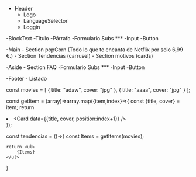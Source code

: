 - Header
    - Logo
    - LanguageSelector
    - Loggin

-BlockText
    -Titulo
    -Párrafo
    -Formulario Subs ***
        -Input
        -Button

-Main
    - Section popCorn (Todo lo que te encanta de Netflix por solo 6,99 €.)
    - Section Tendencias (carrusel)
    - Section motivos (cards)
    
-Aside 
    - Section FAQ
    -Formulario Subs ***
        -Input
        -Button
    
-Footer
    - Listado


const movies = [
        {
            title: "adaw",
            cover: "jpg"
        },
        {
            title: "aaaa",
            cover: "jpg"
        }
    ];

const getItem = (array)=>array.map({item,index}=>{
    const {title, cover} = item;
    return <li key={index}> <Card data={{title, cover, position:index+1}} /> </li>
});

const tendencias = ()=>{
    const Items = getItems(movies);

    return <ul>
        {Items}
    </ul>

}

    
